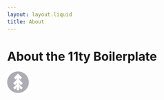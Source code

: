 ```yaml
---
layout: layout.liquid
title: About
---
```


# About the 11ty **Boilerplate**
<img class="about" alt="pine" src="/images/pine.png" width="50" />